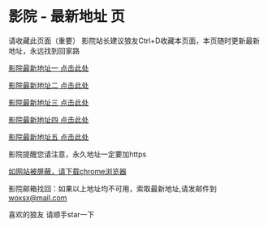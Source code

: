 # 影院 - 最新地址 页

请收藏此页面（重要）
影院站长建议狼友Ctrl+D收藏本页面，本页随时更新最新地址，永远找到回家路

[影院最新地址一 点击此处](https://c5gm.mom/) 

[影院最新地址二 点击此处](https://5gxo.mom/) 

[影院最新地址三 点击此处](https://5gtv.mom/) 

[影院最新地址四 点击此处](https://5gxo.mom/) 

[影院最新地址五 点击此处](https://c5gm.mom/) 

影院提醒您请注意，永久地址一定要加https

[如网站被屏蔽，请下载chrome浏览器](https://8xe23.com/chrome_93.0.4577.82.apk) 

影院邮箱找回：如果以上地址均不可用，索取最新地址,请发邮件到 woxsx@mail.com

喜欢的狼友 请顺手star一下
